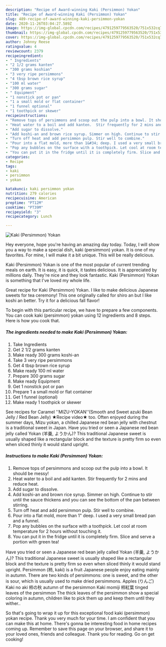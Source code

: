 ```yaml
---
description: "Recipe of Award-winning Kaki (Persimmon) Yokan"
title: "Recipe of Award-winning Kaki (Persimmon) Yokan"
slug: 489-recipe-of-award-winning-kaki-persimmon-yokan
date: 2020-11-26T03:04:27.589Z
image: https://img-global.cpcdn.com/recipes/4791259779563520/751x532cq70/kaki-persimmon-yokan-recipe-main-photo.jpg
thumbnail: https://img-global.cpcdn.com/recipes/4791259779563520/751x532cq70/kaki-persimmon-yokan-recipe-main-photo.jpg
cover: https://img-global.cpcdn.com/recipes/4791259779563520/751x532cq70/kaki-persimmon-yokan-recipe-main-photo.jpg
author: Johnny Reese
ratingvalue: 4
reviewcount: 2379
recipeingredient:
- " Ingredients"
- "2 1/2 grams kanten"
- "300 grams koshian"
- "3 very ripe persimmons"
- "4 tbsp brown rice syrup"
- "100 ml water"
- "300 grams sugar"
- " Equipment"
- "1 nonstick pot or pan"
- "1 a small mold or flat container"
- "1 funnel optional"
- "1 toothpick or skewer"
recipeinstructions:
- "Remove tops of persimmons and scoop out the pulp into a bowl. It should be messy!"
- "Heat water to a boil and add kanten.  Stir frequently for 2 mins and reduce heat."
- "Add sugar to dissolve."
- "Add koshi-an and brown rice syrup. Simmer on high. Continue to stir until the sauce thickens and you can see the bottom of the pan between stirring."
- "Turn off heat and add persimmon pulp. Stir well to combine."
- "Pour into a flat mold, more than 1&#34; deep. I used a very small bread pan and a funnel."
- "Pop any bubbles on the surface with a toothpick. Let cool at room temperature for 2 hours without touching it."
- "You can put it in the fridge until it is completely firm. Slice and serve a portion with green tea!"
categories:
- Recipe
tags:
- kaki
- persimmon
- yokan

katakunci: kaki persimmon yokan 
nutrition: 279 calories
recipecuisine: American
preptime: "PT12M"
cooktime: "PT39M"
recipeyield: "3"
recipecategory: Lunch

---
```



![Kaki (Persimmon) Yokan](https://img-global.cpcdn.com/recipes/4791259779563520/751x532cq70/kaki-persimmon-yokan-recipe-main-photo.jpg)

Hey everyone, hope you're having an amazing day today. Today, I will show you a way to make a special dish, kaki (persimmon) yokan. It is one of my favorites. For mine, I will make it a bit unique. This will be really delicious.

Kaki (Persimmon) Yokan is one of the most popular of current trending meals on earth. It is easy, it is quick, it tastes delicious. It is appreciated by millions daily. They're nice and they look fantastic. Kaki (Persimmon) Yokan is something that I've loved my whole life.

Great recipe for Kaki (Persimmon) Yokan. I like to make delicious Japanese sweets for tea ceremony! This one originally called for shiro an but I like koshi an better. Try it for a delicious fall flavor!


To begin with this particular recipe, we have to prepare a few components. You can cook kaki (persimmon) yokan using 12 ingredients and 8 steps. Here is how you cook that.

<!--inarticleads1-->

##### The ingredients needed to make Kaki (Persimmon) Yokan:

1. Take  Ingredients
1. Get 2 1/2 grams kanten
1. Make ready 300 grams koshi-an
1. Take 3 very ripe persimmons
1. Get 4 tbsp brown rice syrup
1. Make ready 100 ml water
1. Prepare 300 grams sugar
1. Make ready  Equipment
1. Get 1 nonstick pot or pan
1. Prepare 1 a small mold or flat container
1. Get 1 funnel (optional)
1. Make ready 1 toothpick or skewer


See recipes for Caramel &#39;&#39;MIZU-YOKAN&#39;&#39;(Smooth and Sweet azuki Bean Jelly / Red Bean Jelly) ★Recipe video★ too. Often enjoyed during the summer days, Mizu yokan, a chilled Japanese red bean jelly with chestnut is a traditional sweet in Japan. Have you tried or seen a Japanese red bean jelly called Yokan (羊羹, ようかん)? This traditional Japanese sweet is usually shaped like a rectangular block and the texture is pretty firm so even when sliced thinly it would stand upright. 

<!--inarticleads2-->

##### Instructions to make Kaki (Persimmon) Yokan:

1. Remove tops of persimmons and scoop out the pulp into a bowl. It should be messy!
1. Heat water to a boil and add kanten.  Stir frequently for 2 mins and reduce heat.
1. Add sugar to dissolve.
1. Add koshi-an and brown rice syrup. Simmer on high. Continue to stir until the sauce thickens and you can see the bottom of the pan between stirring.
1. Turn off heat and add persimmon pulp. Stir well to combine.
1. Pour into a flat mold, more than 1&#34; deep. I used a very small bread pan and a funnel.
1. Pop any bubbles on the surface with a toothpick. Let cool at room temperature for 2 hours without touching it.
1. You can put it in the fridge until it is completely firm. Slice and serve a portion with green tea!


Have you tried or seen a Japanese red bean jelly called Yokan (羊羹, ようかん)? This traditional Japanese sweet is usually shaped like a rectangular block and the texture is pretty firm so even when sliced thinly it would stand upright. Persimmon (柿, kaki) is a fruit Japanese people enjoy eating mainly in autumn. There are two kinds of persimmons: one is sweet, and the other is sour, which is usually used to make dried persimmons. Apples (りんご) Kaki no aki 柿の秋 autumn of the persimmon Kaki momiji 柿紅葉 tinged leaves of the persimmon The thick leaves of the persimmon show a special coloring in autumn, children like to pick them up and keep them until they wither.. 

So that's going to wrap it up for this exceptional food kaki (persimmon) yokan recipe. Thank you very much for your time. I am confident that you can make this at home. There's gonna be interesting food in home recipes coming up. Remember to save this page on your browser, and share it to your loved ones, friends and colleague. Thank you for reading. Go on get cooking!
